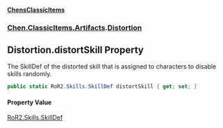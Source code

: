 
#### [ChensClassicItems](./index 'index')

### [Chen.ClassicItems.Artifacts](./Chen-ClassicItems-Artifacts 'Chen.ClassicItems.Artifacts').[Distortion](./Chen-ClassicItems-Artifacts-Distortion 'Chen.ClassicItems.Artifacts.Distortion')

## Distortion.distortSkill Property
The SkillDef of the distorted skill that is assigned to characters to disable skills randomly.  
```csharp
public static RoR2.Skills.SkillDef distortSkill { get; set; }
```

#### Property Value
[RoR2.Skills.SkillDef](https://docs.microsoft.com/en-us/dotnet/api/RoR2.Skills.SkillDef 'RoR2.Skills.SkillDef')  
